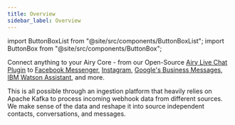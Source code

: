 ```yaml
---
title: Overview
sidebar_label: Overview
---
```


import ButtonBoxList from "@site/src/components/ButtonBoxList";
import ButtonBox from "@site/src/components/ButtonBox";

Connect anything to your Airy Core - from our Open-Source [Airy Live Chat Plugin](sources/chatplugin/overview) to [Facebook Messenger](sources/facebook), [Instagram](sources/instagram), [Google's Business Messages](sources/google), [IBM Watson Assistant](conversational-ai/ibm-watson-assistant), and more.

This is all possible through an ingestion platform that heavily relies on Apache Kafka to process incoming webhook data from different sources. We make sense of the data and reshape it into source independent contacts, conversations, and messages.

<ButtonBoxList>
<ButtonBox
    iconInvertible={true}
    title='Sources'
    description="Connect to sources such as Airy Live Chat Plugin, Facebook Messenger, Instagram, Google's Business Messages, WhatsApp, and more."
    link='/connectors/sources/introduction'
/>
<ButtonBox
    iconInvertible={true}
    title='Conversational AI connectors'
    description="Level up your channels' communication with AI assistants such as Cognigy.AI, IBM Watson Assistant or Rasa."
    link='/connectors/conversational-ai/introduction'
/>
</ButtonBoxList>
